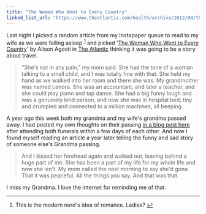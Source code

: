 ```yaml
---
title: "The Woman Who Went to Every Country"
linked_list_url: "https://www.theatlantic.com/health/archive/2012/08/the-woman-who-went-to-every-country/260653/"
---
```

<p>Last night I picked a random article from my Instapaper queue to read to my wife as we were falling asleep <sup id="fnref-20633:1"><a href="#fn-20633:1" rel="footnote">1</a></sup> and picked '<a href="https://www.theatlantic.com/health/archive/2012/08/the-woman-who-went-to-every-country/260653/">The Woman Who Went to Every Country</a>' by Alison Agosti in <a href="https://www.theatlantic.com/">The Atlantic</a> thinking it was going to be a story about travel.</p>
<blockquote><p>
  "She's not in any pain," my mom said. She had the tone of a woman talking to a small child, and I was totally fine with that. She held my hand as we walked into her room and there she was. My grandmother was named Lenora. She was an accountant, and later a teacher, and she could play piano and tap dance. She had a big funny laugh and was a genuinely kind person, and now she was in hospital bed; tiny and crumpled and connected to a million machines, all beeping.
</p></blockquote>
<p>A year ago this week both my grandma and my wife's grandma passed away. I had posted my own thoughts on their passing <a href="https://chrisenns.com/2011/08/writers-block/">in a blog post here</a> after attending both funerals within a few days of each other. And now I found myself reading an article a year later telling the funny and sad story of someone else's Grandma passing.</p>
<blockquote><p>
  And I kissed her forehead again and walked out, leaving behind a huge part of me. She has been a part of my life for my whole life and now she isn't. My mom called the next morning to say she'd gone. That it was peaceful. All the things you say. And that was that.
</p></blockquote>
<p>I miss my Grandma. I love the internet for reminding me of that.</p>
<div class="footnotes">
<hr />
<ol>
<li id="fn-20633:1">
This is the modern nerd's idea of romance. Ladies?&#160;<a href="#fnref-20633:1" rev="footnote">&#8617;</a>
</li>
</ol>
</div>

